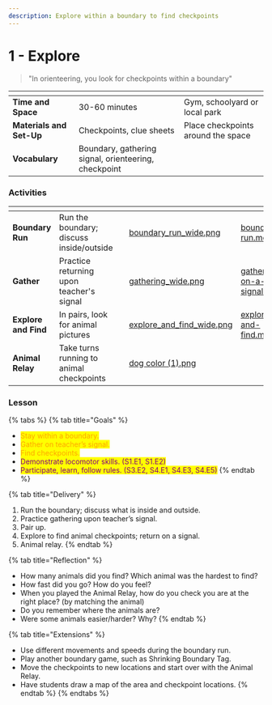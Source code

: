 ```yaml
---
description: Explore within a boundary to find checkpoints
---
```


# 1 - Explore

> "In orienteering, you look for checkpoints within a boundary"

<table data-view="cards"><thead><tr><th></th><th></th><th></th></tr></thead><tbody><tr><td><strong>Time and Space</strong></td><td>30-60 minutes</td><td>Gym, schoolyard or local park</td></tr><tr><td><strong>Materials and Set-Up</strong></td><td>Checkpoints, clue sheets</td><td>Place checkpoints around the space</td></tr><tr><td><strong>Vocabulary</strong></td><td>Boundary, gathering signal, orienteering, checkpoint</td><td></td></tr></tbody></table>

### Activities

<table data-view="cards"><thead><tr><th></th><th></th><th></th><th data-hidden data-card-cover data-type="files"></th><th data-hidden data-card-target data-type="content-ref"></th></tr></thead><tbody><tr><td><strong>Boundary Run</strong></td><td>Run the boundary; discuss inside/outside</td><td></td><td><a href="../../.gitbook/assets/boundary_run_wide.png">boundary_run_wide.png</a></td><td><a href="../../activities/boundary-run.md">boundary-run.md</a></td></tr><tr><td><strong>Gather</strong> </td><td>Practice returning upon teacher's signal</td><td></td><td><a href="../../.gitbook/assets/gathering_wide.png">gathering_wide.png</a></td><td><a href="../../activities/gathering-on-a-signal.md">gathering-on-a-signal.md</a></td></tr><tr><td><strong>Explore and Find</strong></td><td>In pairs, look for animal pictures</td><td></td><td><a href="../../.gitbook/assets/explore_and_find_wide.png">explore_and_find_wide.png</a></td><td><a href="../../activities/explore-and-find.md">explore-and-find.md</a></td></tr><tr><td><strong>Animal Relay</strong></td><td>Take turns running to animal checkpoints</td><td></td><td><a href="../../.gitbook/assets/dog color (1).png">dog color (1).png</a></td><td></td></tr></tbody></table>

### Lesson

{% tabs %}
{% tab title="Goals" %}
* <mark style="color:orange;">Stay within a boundary.</mark>
* <mark style="color:orange;">Gather on teacher’s signal.</mark>&#x20;
* <mark style="color:orange;">Find checkpoints.</mark>
* <mark style="color:purple;">Demonstrate locomotor skills. (S1.E1, S1.E2)</mark>&#x20;
* <mark style="color:purple;">Participate, learn, follow rules. (S3.E2, S4.E1, S4.E3, S4.E5)</mark>
{% endtab %}

{% tab title="Delivery" %}
1. Run the boundary; discuss what is inside and outside.
2. Practice gathering upon teacher’s signal.&#x20;
3. Pair up.
4. Explore to find animal checkpoints; return on a signal.&#x20;
5. Animal relay.
{% endtab %}

{% tab title="Reflection" %}
* How many animals did you find? Which animal was the hardest to find?
* How fast did you go? How do you feel?
* When you played the Animal Relay, how do you check you are at the right place? (by matching the animal)
* Do you remember where the animals are?
* Were some animals easier/harder? Why?
{% endtab %}

{% tab title="Extensions" %}
* Use different movements and speeds during the boundary run.
* Play another boundary game, such as Shrinking Boundary Tag.
* Move the checkpoints to new locations and start over with the Animal Relay.
* Have students draw a map of the area and checkpoint locations.
{% endtab %}
{% endtabs %}



